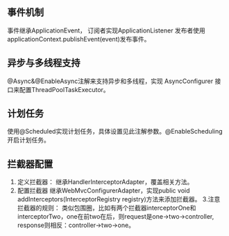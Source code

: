 ## 事件机制
事件继承ApplicationEvent，
订阅者实现ApplicationListener<Event>
发布者使用applicationContext.publishEvent(event)发布事件。
## 异步与多线程支持
@Async&@EnableAsync注解来支持异步和多线程，实现 AsyncConfigurer 接口来配置ThreadPoolTaskExecutor。
## 计划任务
使用@Scheduled实现计划任务，具体设置见此注解参数。@EnableScheduling开启计划任务。
## 拦截器配置
1. 定义拦截器：
继承HandlerInterceptorAdapter，覆盖相关方法。
2. 配置拦截器
继承WebMvcConfigurerAdapter，实现public void addInterceptors(InterceptorRegistry registry)方法来添加拦截器。
3.注意拦截器的规则：
类似包围圈，比如有两个拦截器interceptorOne和interceptorTwo，one在前two在后，则request是one->two->controller,
response则相反：controller->two->one。
